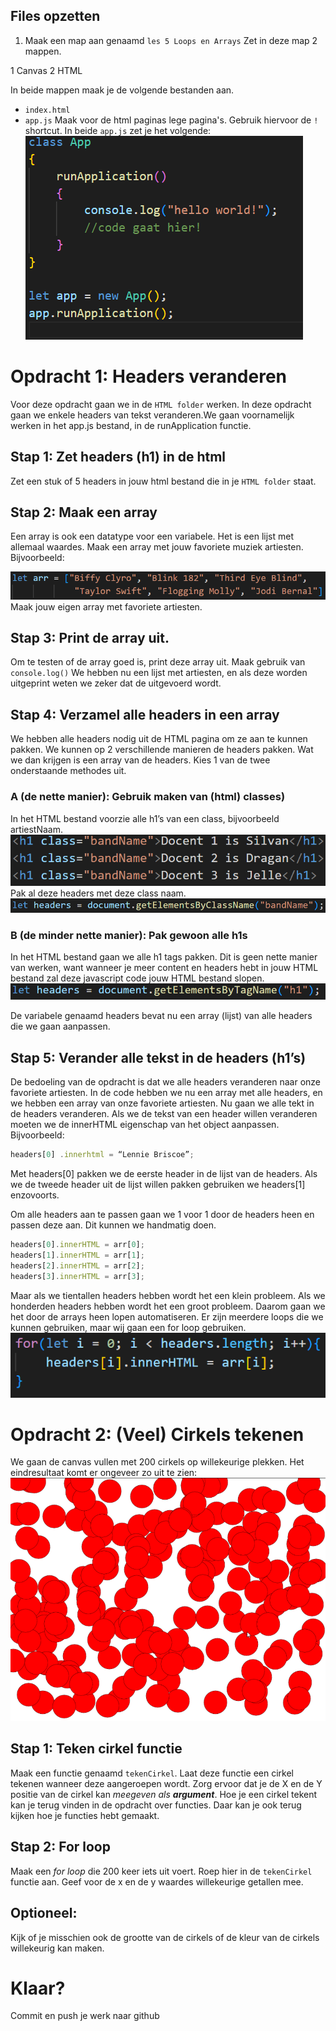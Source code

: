 ## Files opzetten
1. Maak een map aan genaamd `les 5 Loops en Arrays` Zet in deze map 2 mappen.
 
 1 Canvas
 2 HTML

In beide mappen maak je de volgende bestanden aan.
 * `index.html`
 * `app.js`
Maak voor de html paginas lege pagina's. Gebruik hiervoor de `!` shortcut.
In beide `app.js` zet je het volgende:
![appjs.png](img/appjs.PNG)

# Opdracht 1: Headers veranderen

Voor deze opdracht gaan we in de `HTML folder` werken.
In deze opdracht gaan we enkele headers van tekst veranderen.We gaan voornamelijk werken in het app.js bestand, in de runApplication functie.

## Stap 1: Zet headers (h1) in de html
Zet een stuk of 5 headers in jouw html bestand die in je `HTML folder` staat.

## Stap 2: Maak een array
Een array is ook een datatype voor een variabele. Het is een lijst met allemaal waardes. Maak een array met jouw favoriete muziek artiesten. Bijvoorbeeld: 

![array.png](img/l5/array.png)
Maak jouw eigen array met favoriete artiesten.

## Stap 3: Print de array uit. 
Om te testen of de array goed is, print deze array uit. Maak gebruik van `console.log()`
We hebben nu een lijst met artiesten, en als deze worden uitgeprint weten we zeker dat de uitgevoerd wordt.

## Stap 4: Verzamel alle headers in een array
We hebben alle headers nodig uit de HTML pagina om ze aan te kunnen pakken. We kunnen op 2 verschillende manieren de headers pakken. Wat we dan krijgen is een array van de headers. Kies 1 van de twee onderstaande methodes uit.

### A (de nette manier): Gebruik maken van (html) classes)
In het HTML bestand voorzie alle h1’s van een class, bijvoorbeeld artiestNaam.
![htmlclass.png](img/l5/htmlclass.png)
Pak al deze headers met deze class naam.
![indexhtml.png](img/l5/getbyclass.png)

### B (de minder nette manier): Pak gewoon alle h1s
In het HTML bestand gaan we alle h1 tags pakken. Dit is geen nette manier van werken, want wanneer je meer content en headers hebt in jouw HTML bestand zal deze javascript code jouw HTML bestand slopen.
![indexhtml.png](img/l5/getbytag.png)

De variabele genaamd headers bevat nu een array (lijst) van alle headers die we gaan aanpassen.

## Stap 5: Verander alle tekst in de headers (h1’s)
De bedoeling van de opdracht is dat we alle headers veranderen naar onze favoriete artiesten. In de code hebben we nu een array met alle headers, en we hebben een array van onze favoriete artiesten.
Nu gaan we alle tekt in de headers veranderen. 
Als we de tekst van een header willen veranderen moeten we de innerHTML eigenschap van het object aanpassen. Bijvoorbeeld:
```js 
headers[0] .innerhtml = “Lennie Briscoe”;
```
Met headers[0] pakken we de eerste header in de lijst van de headers. Als we de tweede header uit de lijst willen pakken gebruiken we headers[1] enzovoorts.

Om alle headers aan te passen gaan we 1 voor 1 door de headers heen en passen deze aan. Dit kunnen we handmatig doen.
```js
headers[0].innerHTML = arr[0];
headers[1].innerHTML = arr[1];
headers[2].innerHTML = arr[2];
headers[3].innerHTML = arr[3];
```

Maar als we tientallen headers hebben wordt het een klein probleem. Als we honderden headers hebben wordt het een groot probleem. Daarom gaan we het door de arrays heen lopen automatiseren. Er zijn meerdere loops die we kunnen gebruiken, maar wij gaan een for loop gebruiken.
![indexhtml.png](img/l5/forloop.png)


# Opdracht 2: (Veel) Cirkels tekenen

We gaan de canvas vullen met 200 cirkels op willekeurige plekken. Het eindresultaat komt er ongeveer zo uit te zien: 
![indexhtml.png](img/l5/eindresultaat.png)

## Stap 1: Teken cirkel functie
Maak een functie genaamd `tekenCirkel`. Laat deze functie een cirkel tekenen wanneer deze aangeroepen wordt. Zorg ervoor dat je de X en de Y positie van de cirkel kan *meegeven als **argument***.
Hoe je een cirkel tekent kan je terug vinden in de opdracht over functies. Daar kan je ook terug kijken hoe je functies hebt gemaakt.

## Stap 2: For loop
Maak een *for loop* die 200 keer iets uit voert.
Roep hier in de `tekenCirkel` functie aan. Geef voor de x en de y waardes willekeurige getallen mee.

## Optioneel:
Kijk of je misschien ook de grootte van de cirkels of de kleur van de cirkels willekeurig kan maken.

# Klaar?
Commit en push je werk naar github
